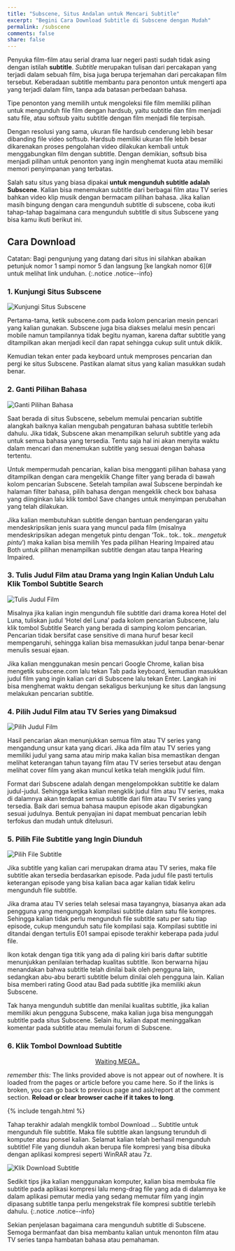 ```yaml
---
title: "Subscene, Situs Andalan untuk Mencari Subtitle"
excerpt: "Begini Cara Download Subtitle di Subscene dengan Mudah"
permalink: /subscene
comments: false
share: false
---
```

Penyuka film-film atau serial drama luar negeri pasti sudah tidak asing dengan istilah **subtitle**. _Subtitle_ merupakan tulisan dari percakapan yang terjadi dalam sebuah film, bisa juga berupa terjemahan dari percakapan film tersebut. Keberadaan subtitle membantu para penonton untuk mengerti apa yang terjadi dalam film, tanpa ada batasan perbedaan bahasa.

Tipe penonton yang memilih untuk mengoleksi file film memiliki pilihan untuk mengunduh file film dengan hardsub, yaitu subtitle dan film menjadi satu file, atau softsub yaitu subtitle dengan film menjadi file terpisah.

Dengan resolusi yang sama, ukuran file hardsub cenderung lebih besar dibanding file video softsub. Hardsub memiliki ukuran file lebih besar dikarenakan proses pengolahan video dilakukan kembali untuk menggabungkan film dengan subtitle. Dengan demikian, softsub bisa menjadi pilihan untuk penonton yang ingin menghemat kuota atau memiliki memori penyimpanan yang terbatas.

Salah satu situs yang biasa dipakai **untuk mengunduh subtitle adalah Subscene**. Kalian bisa menemukan subtitle dari berbagai film atau TV series bahkan video klip musik dengan bermacam pilihan bahasa. Jika kalian masih bingung dengan cara mengunduh subtitle di subscene, coba ikuti tahap-tahap bagaimana cara mengunduh subtitle di situs Subscene yang bisa kamu ikuti berikut ini.

## Cara Download

Catatan: Bagi pengunjung yang datang dari situs ini silahkan abaikan petunjuk nomor 1 sampi nomor 5 dan langsung [ke langkah nomor 6](# untuk melihat link unduhan.
{:.notice .notice--info}

### 1. Kunjungi Situs Subscene

![Kunjungi Situs Subscene](https://cdn.statically.io/img/carisinyal.com/wp-content/uploads/2020/03/Kunjungi-Situs-Subscene.webp)

Pertama-tama, ketik subscene.com pada kolom pencarian mesin pencari yang kalian gunakan. Subscene juga bisa diakses melalui mesin pencari mobile namun tampilannya tidak begitu nyaman, karena daftar subtitle yang ditampilkan akan menjadi kecil dan rapat sehingga cukup sulit untuk diklik.

Kemudian tekan enter pada keyboard untuk memproses pencarian dan pergi ke situs Subscene. Pastikan alamat situs yang kalian masukkan sudah benar.

### 2. Ganti Pilihan Bahasa

![Ganti Pilihan Bahasa](https://cdn.statically.io/img/carisinyal.com/wp-content/uploads/2020/03/Ganti-Pilihan-Bahasa.webp)

Saat berada di situs Subscene, sebelum memulai pencarian subtitle alangkah baiknya kalian mengubah pengaturan bahasa subtitle terlebih dahulu. Jika tidak, Subscene akan menampilkan seluruh subtitle yang ada untuk semua bahasa yang tersedia. Tentu saja hal ini akan menyita waktu dalam mencari dan menemukan subtitle yang sesuai dengan bahasa tertentu.

Untuk mempermudah pencarian, kalian bisa mengganti pilihan bahasa yang ditampilkan dengan cara mengeklik Change filter yang berada di bawah kolom pencarian Subscene. Setelah tampilan awal Subscene berpindah ke halaman filter bahasa, pilih bahasa dengan mengeklik check box bahasa yang diinginkan lalu klik tombol Save changes untuk menyimpan perubahan yang telah dilakukan.

Jika kalian membutuhkan subtitle dengan bantuan pendengaran yaitu mendeskripsikan jenis suara yang muncul pada film (misalnya mendeskripsikan adegan mengetuk pintu dengan ‘Tok.. tok.. tok.. *mengetuk pintu*’) maka kalian bisa memilih Yes pada pilihan Hearing Impaired atau Both untuk pilihan menampilkan subtitle dengan atau tanpa Hearing Impaired.

### 3. Tulis Judul Film atau Drama yang Ingin Kalian Unduh Lalu Klik Tombol Subtitle Search

![Tulis Judul Film](https://cdn.statically.io/img/carisinyal.com/wp-content/uploads/2020/03/Tulis-Judul-Film.webp)

Misalnya jika kalian ingin mengunduh file subtitle dari drama korea Hotel del Luna, tuliskan judul ‘Hotel del Luna’ pada kolom pencarian Subscene, lalu klik tombol Subtitle Search yang berada di samping kolom pencarian. Pencarian tidak bersifat case sensitive di mana huruf besar kecil mempengaruhi, sehingga kalian bisa memasukkan judul tanpa benar-benar menulis sesuai ejaan.

Jika kalian menggunakan mesin pencari Google Chrome, kalian bisa mengetik subscene.com lalu tekan Tab pada keyboard, kemudian masukkan judul film yang ingin kalian cari di Subscene lalu tekan Enter. Langkah ini bisa menghemat waktu dengan sekaligus berkunjung ke situs dan langsung melakukan pencarian subtitle.

### 4. Pilih Judul Film atau TV Series yang Dimaksud

![Pilih Judul Film](https://cdn.statically.io/img/carisinyal.com/wp-content/uploads/2020/03/Pilih-Judul-Film.webp)

Hasil pencarian akan menunjukkan semua film atau TV series yang mengandung unsur kata yang dicari. Jika ada film atau TV series yang memiliki judul yang sama atau mirip maka kalian bisa memastikan dengan melihat keterangan tahun tayang film atau TV series tersebut atau dengan melihat cover film yang akan muncul ketika telah mengklik judul film.

Format dari Subscene adalah dengan mengelompokkan subtitle ke dalam judul-judul. Sehingga ketika kalian mengklik judul film atau TV series, maka di dalamnya akan terdapat semua subtitle dari film atau TV series yang tersedia. Baik dari semua bahasa maupun episode akan digabungkan sesuai judulnya. Bentuk penyajian ini dapat membuat pencarian lebih terfokus dan mudah untuk ditelusuri.

### 5. Pilih File Subtitle yang Ingin Diunduh

![Pilih File Subtitle](https://cdn.statically.io/img/carisinyal.com/wp-content/uploads/2020/03/Pilih-File-Subtitle.webp)

Jika subtitle yang kalian cari merupakan drama atau TV series, maka file subtitle akan tersedia berdasarkan episode. Pada judul file pasti tertulis keterangan episode yang bisa kalian baca agar kalian tidak keliru mengunduh file subtitle.

Jika drama atau TV series telah selesai masa tayangnya, biasanya akan ada pengguna yang mengunggah kompilasi subtitle dalam satu file kompres. Sehingga kalian tidak perlu mengunduh file subtitle satu per satu tiap episode, cukup mengunduh satu file kompilasi saja. Kompilasi subtitle ini ditandai dengan tertulis E01 sampai episode terakhir keberapa pada judul file.

Ikon kotak dengan tiga titik yang ada di paling kiri baris daftar subtitle menunjukkan penilaian terhadap kualitas subtitle. Ikon berwarna hijau menandakan bahwa subtitle telah dinilai baik oleh pengguna lain, sedangkan abu-abu berarti subtitle belum dinilai oleh pengguna lain. Kalian bisa memberi rating Good atau Bad pada subtitle jika memiliki akun Subscene.

Tak hanya mengunduh subtitle dan menilai kualitas subtitle, jika kalian memiliki akun pengguna Subscene, maka kalian juga bisa mengunggah subtitle pada situs Subscene. Selain itu, kalian dapat meninggalkan komentar pada subtitle atau memulai forum di Subscene.

### 6. Klik Tombol Download Subtitle

<div style="display:block;text-align:center">
<a id="download" class="btn btn--primary" href="#notice" rel="nofollow noreferer noopener">
Waiting MEGA..
</a>
</div>
<p id="notice" class="notice notice--primary">
<i>remember this:</i> The links provided above is not appear out of nowhere. It is loaded from the pages or article before you came here. So if the links is broken, you can go back to previous page and ask/report at the comment section. <b>Reload or clear browser cache if it takes to long</b>.
</p>

{% include tengah.html %}

<script>
function getQueryVariable(e){
 for(
  var r=window.location.search.substring(1),
      t=r.split("&"),
      n=0;
      n<t.length;
      n++
 )
 {
  var a=t[n].split("=");
  if(a[0]==e)return a[1]
 }
 return!1
}
window.onload=function(){
  var klik=e=getQueryVariable("id"),
           f=getQueryVariable("lang"),
           g=getQueryVariable("subtitles"),
           d=document.getElementById("download"),
           c=document.getElementById("notice"),
           x="https://subscene.com/subtitles/";
  d.innerHTML=f,
  d.href=x+g+"/"+f+"/"+e;
  c.innerHTML="Your link now ready, click the button <b>"+e+f"</b> above!";
  d.classList.remove("btn--primary");
  d.classList.add("btn--success");
  c.classList.remove("notice--primary");
  c.classList.add("notice--success");
}; 
</script>

Tahap terakhir adalah mengklik tombol Download … Subtitle untuk mengunduh file subtitle. Maka file subtitle akan langsung terunduh di komputer atau ponsel kalian. Selamat kalian telah berhasil mengunduh subtitle! File yang diunduh akan berupa file kompresi yang bisa dibuka dengan aplikasi kompresi seperti WinRAR atau 7z.

![Klik Download Subtitle](https://cdn.statically.io/img/carisinyal.com/wp-content/uploads/2020/03/Klik-Tombol-Download.webp)

Sedikit tips jika kalian menggunakan komputer, kalian bisa membuka file subtitle pada aplikasi kompresi lalu meng-drag file yang ada di dalamnya ke dalam aplikasi pemutar media yang sedang memutar film yang ingin dipasang subtitle tanpa perlu mengekstrak file kompresi subtitle terlebih dahulu.
{:.notice .notice--info}

Sekian penjelasan bagaimana cara mengunduh subtitle di Subscene. Semoga bermanfaat dan bisa membantu kalian untuk menonton film atau TV series tanpa hambatan bahasa atau pemahaman.
